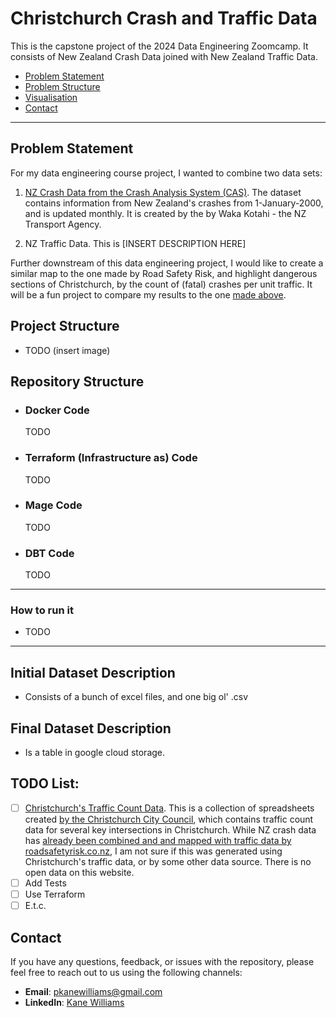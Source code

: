 # Christchurch Crash and Traffic Data
This is the capstone project of the 2024 Data Engineering Zoomcamp. It consists of New Zealand Crash Data joined with New Zealand Traffic Data.
  - [Problem Statement](#problem-statement)
  - [Problem Structure](#problem-structure)
  - [Visualisation](#visualisation)
  - [Contact](#contact)

***
## Problem Statement
For my data engineering course project, I wanted to combine two data sets:

 1) [NZ Crash Data from the Crash Analysis System (CAS)](https://catalogue.data.govt.nz/dataset/crash-analysis-system-cas-data5). The dataset contains information from New Zealand's crashes from 1-January-2000, and is updated monthly. It is created by the by Waka Kotahi - the NZ Transport Agency. 

 2) NZ Traffic Data. This is [INSERT DESCRIPTION HERE]



Further downstream of this data engineering project, I would like to create a similar map to the one made by Road Safety Risk, and highlight dangerous sections of Christchurch, by the count of (fatal) crashes per unit traffic. It will be a fun project to compare my results to the one [made above](https://roadsafetyrisk.co.nz/maps/heat-maps#Canterbury).

## Project Structure

 - TODO (insert image)


## Repository Structure

- ### Docker Code
    TODO

- ### Terraform (Infrastructure as) Code
    TODO

- ### Mage Code
    TODO
  
- ### DBT Code
    TODO

***

### How to run it
  - TODO
  
***

## Initial Dataset Description

  - Consists of a bunch of excel files, and one big ol' .csv

## Final Dataset Description

-  Is a table in google cloud storage.

## TODO List:

- [ ] [Christchurch's Traffic Count Data](https://drive.google.com/drive/folders/1dJXE9XieHTazo1JUo67h8M0rPMYl7gZe). This is a collection of spreadsheets created [by the Christchurch City Council](https://ccc.govt.nz/transport/improving-our-transport-and-roads/traffic-count-data), which contains traffic count data for several key intersections in Christchurch. While NZ crash data has [already been combined and and mapped with traffic data by roadsafetyrisk.co.nz](https://roadsafetyrisk.co.nz/maps/heat-maps#Canterbury), I am not sure if this was generated using Christchurch's traffic data, or by some other data source. There is no open data on this website.
- [ ] Add Tests
- [ ] Use Terraform
- [ ] E.t.c.

## Contact

If you have any questions, feedback, or issues with the repository, please feel free to reach out to us using the following channels:

- **Email**: pkanewilliams@gmail.com
- **LinkedIn**: [Kane Williams](https://www.linkedin.com/in/kane-williams01/)

